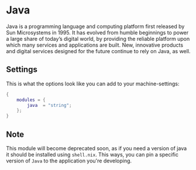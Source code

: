 # Java 
Java is a programming language and computing platform first released by Sun Microsystems in 1995. It has evolved from humble beginnings to power a large share of today’s digital world, by providing the reliable platform upon which many services and applications are built. New, innovative products and digital services designed for the future continue to rely on Java, as well.

## Settings
This is what the options look like you can add to your machine-settings:
```NIX
{
    modules = {
        java  = "string";
    };
}
```

## Note
This module will become deprecated soon, as if you need a version of java it should be installed using `shell.nix`. This ways, you can pin a specific version of `Java` to the application you're developing.
